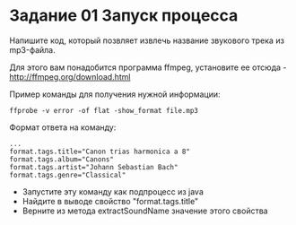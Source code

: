 # Задание 01 Запуск процесса

Напишите код, который позвляет извлечь название звукового трека из mp3-файла.

Для этого вам понадобится программа ffmpeg, установите ее отсюда - http://ffmpeg.org/download.html

Пример команды для получения нужной информации:
```
ffprobe -v error -of flat -show_format file.mp3
```

Формат ответа на команду:
```
...
format.tags.title="Canon trias harmonica a 8"
format.tags.album="Canons"
format.tags.artist="Johann Sebastian Bach"
format.tags.genre="Classical"
```

- Запустите эту команду как подпроцесс из java
- Найдите в выводе свойство "format.tags.title"
- Верните из метода extractSoundName значение этого свойства
